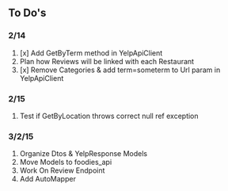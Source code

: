##  To Do's
### 2/14
1. [x] Add GetByTerm method in YelpApiClient
2. Plan how Reviews will be linked with each Restaurant
3. [x] Remove Categories & add term=someterm to Url param in YelpApiClient


### 2/15
1. Test if GetByLocation throws correct null ref exception

### 3/2/15
1. Organize Dtos & YelpResponse Models
2. Move Models to foodies_api
3. Work On Review Endpoint
4. Add AutoMapper